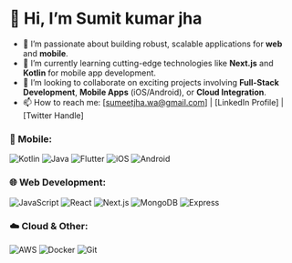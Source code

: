 # 👋 Hi, I’m Sumit kumar jha

- 👀 I’m passionate about building robust, scalable applications for **web** and **mobile**.
- 🌱 I’m currently learning cutting-edge technologies like **Next.js** and **Kotlin** for mobile app development.
- 💞️ I’m looking to collaborate on exciting projects involving **Full-Stack Development**, **Mobile Apps** (iOS/Android), or **Cloud Integration**.
- 📫 How to reach me: [sumeetjha.wa@gmail.com] | [LinkedIn Profile] | [Twitter Handle]


### 📱 Mobile:
![Kotlin](https://img.shields.io/badge/-Kotlin-0095D5?style=flat&logo=kotlin&logoColor=white)
![Java](https://img.shields.io/badge/-Java-007396?style=flat&logo=java&logoColor=white)
![Flutter](https://img.shields.io/badge/-Flutter-02569B?style=flat&logo=flutter&logoColor=white)
![iOS](https://img.shields.io/badge/-iOS-000000?style=flat&logo=apple&logoColor=white)
![Android](https://img.shields.io/badge/-Android-3DDC84?style=flat&logo=android&logoColor=white)

### 🌐 Web Development:
![JavaScript](https://img.shields.io/badge/-JavaScript-F7DF1E?style=flat&logo=javascript&logoColor=black)
![React](https://img.shields.io/badge/-React-61DAFB?style=flat&logo=react&logoColor=black)
![Next.js](https://img.shields.io/badge/-Next.js-000000?style=flat&logo=next.js&logoColor=white)
![MongoDB](https://img.shields.io/badge/-MongoDB-47A248?style=flat&logo=mongodb&logoColor=white)
![Express](https://img.shields.io/badge/-Express-000000?style=flat&logo=express&logoColor=white)


### ☁️ Cloud & Other:
![AWS](https://img.shields.io/badge/-AWS-232F3E?style=flat&logo=amazon-aws&logoColor=white)
![Docker](https://img.shields.io/badge/-Docker-2496ED?style=flat&logo=docker&logoColor=white)
![Git](https://img.shields.io/badge/-Git-F05032?style=flat&logo=git&logoColor=white)

